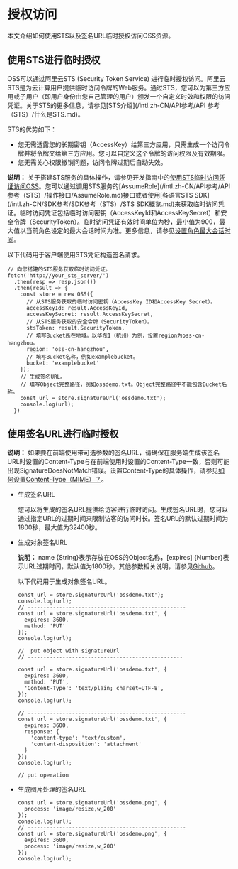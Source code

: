 # 授权访问

本文介绍如何使用STS以及签名URL临时授权访问OSS资源。

## 使用STS进行临时授权

OSS可以通过阿里云STS \(Security Token Service\) 进行临时授权访问。阿里云STS是为云计算用户提供临时访问令牌的Web服务。通过STS，您可以为第三方应用或子用户（即用户身份由您自己管理的用户）颁发一个自定义时效和权限的访问凭证。关于STS的更多信息，请参见[STS介绍](/intl.zh-CN/API参考/API 参考（STS）/什么是STS.md)。

STS的优势如下：

-   您无需透露您的长期密钥（AccessKey）给第三方应用，只需生成一个访问令牌并将令牌交给第三方应用。您可以自定义这个令牌的访问权限及有效期限。
-   您无需关心权限撤销问题，访问令牌过期后自动失效。

**说明：** 关于搭建STS服务的具体操作，请参见开发指南中的[使用STS临时访问凭证访问OSS](/intl.zh-CN/开发指南/数据安全/使用STS临时访问凭证访问OSS.md)。您可以通过调用STS服务的[AssumeRole](/intl.zh-CN/API参考/API 参考（STS）/操作接口/AssumeRole.md)接口或者使用[各语言STS SDK](/intl.zh-CN/SDK参考/SDK参考（STS）/STS SDK概览.md)来获取临时访问凭证。临时访问凭证包括临时访问密钥（AccessKeyId和AccessKeySecret）和安全令牌（SecurityToken）。临时访问凭证有效时间单位为秒，最小值为900，最大值以当前角色设定的最大会话时间为准。更多信息，请参见[设置角色最大会话时间](/intl.zh-CN/角色管理/设置角色最大会话时间.md)。

以下代码用于客户端使用STS凭证构造签名请求。

```
// 向您搭建的STS服务获取临时访问凭证。
fetch('http://your_sts_server/')
  .then(resp => resp.json())
  .then(result => {
    const store = new OSS({
      // 从STS服务获取的临时访问密钥（AccessKey ID和AccessKey Secret）。
      accessKeyId: result.AccessKeyId,
      accessKeySecret: result.AccessKeySecret,
      // 从STS服务获取的安全令牌（SecurityToken）。
      stsToken: result.SecurityToken,
      // 填写Bucket所在地域。以华东1（杭州）为例，设置region为oss-cn-hangzhou。
      region: 'oss-cn-hangzhou',
      // 填写Bucket名称，例如examplebucket。
      bucket: 'examplebucket'
    });
    // 生成签名URL。
    // 填写Object完整路径，例如ossdemo.txt。Object完整路径中不能包含Bucket名称。
    const url = store.signatureUrl('ossdemo.txt');
    console.log(url);
  })
```

## 使用签名URL进行临时授权

**说明：** 如果要在前端使用带可选参数的签名URL，请确保在服务端生成该签名URL时设置的Content-Type与在前端使用时设置的Content-Type一致，否则可能出现SignatureDoesNotMatch错误。设置Content-Type的具体操作，请参见[如何设置Content-Type（MIME）？](/intl.zh-CN/开发指南/对象/文件（Object）/常见问题/如何设置Content-Type（MIME）？.md)。

-   生成签名URL

    您可以将生成的签名URL提供给访客进行临时访问。生成签名URL时，您可以通过指定URL的过期时间来限制访客的访问时长。签名URL的默认过期时间为1800秒，最大值为32400秒。

-   生成对象签名URL

    **说明：** name \{String\}表示存放在OSS的Object名称，\[expires\] \{Number\}表示URL过期时间，默认值为1800秒。其他参数相关说明，请参见[Github](https://github.com/ali-sdk/ali-oss#signatureurlname-options)。

    以下代码用于生成对象签名URL。

    ```
    const url = store.signatureUrl('ossdemo.txt');
    console.log(url);
    // --------------------------------------------------
    const url = store.signatureUrl('ossdemo.txt', {
      expires: 3600,
      method: 'PUT'
    });
    console.log(url);
    
    //  put object with signatureUrl
    // -------------------------------------------------
    
    const url = store.signatureUrl('ossdemo.txt', {
      expires: 3600,
      method: 'PUT',
      'Content-Type': 'text/plain; charset=UTF-8',
    });
    console.log(url);
    
    // --------------------------------------------------
    const url = store.signatureUrl('ossdemo.txt', {
      expires: 3600,
      response: {
        'content-type': 'text/custom',
        'content-disposition': 'attachment'
      }
    });
    console.log(url);
    
    // put operation
    ```

-   生成图片处理的签名URL

    ```
    const url = store.signatureUrl('ossdemo.png', {
      process: 'image/resize,w_200'
    });
    console.log(url);
    // --------------------------------------------------
    const url = store.signatureUrl('ossdemo.png', {
      expires: 3600,
      process: 'image/resize,w_200'
    });
    console.log(url);
    ```


